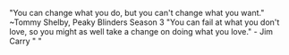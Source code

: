 
"You can change what you do, but you can't change what you want." ~Tommy Shelby, Peaky Blinders Season 3
"You can fail at what you don't love, so you might as well take a change on doing what you love." - Jim Carry
" "
